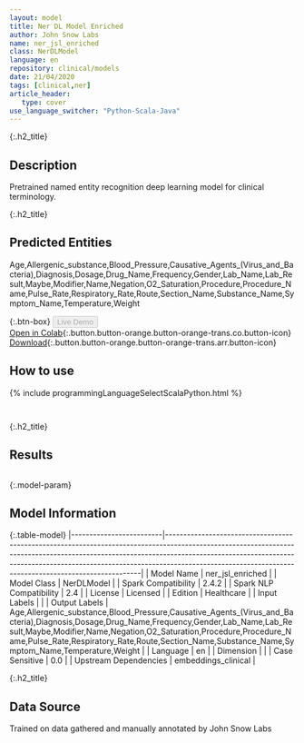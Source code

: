 ```yaml
---
layout: model
title: Ner DL Model Enriched
author: John Snow Labs
name: ner_jsl_enriched
class: NerDLModel
language: en
repository: clinical/models
date: 21/04/2020
tags: [clinical,ner]
article_header:
   type: cover
use_language_switcher: "Python-Scala-Java"
---
```


{:.h2_title}
## Description 
Pretrained named entity recognition deep learning model for clinical terminology.

 {:.h2_title}
## Predicted Entities
Age,Allergenic_substance,Blood_Pressure,Causative_Agents_(Virus_and_Bacteria),Diagnosis,Dosage,Drug_Name,Frequency,Gender,Lab_Name,Lab_Result,Maybe,Modifier,Name,Negation,O2_Saturation,Procedure,Procedure_Name,Pulse_Rate,Respiratory_Rate,Route,Section_Name,Substance_Name,Symptom_Name,Temperature,Weight 

{:.btn-box}
<button class="button button-orange" disabled>Live Demo</button><br/>[Open in Colab](https://colab.research.google.com/github/JohnSnowLabs/spark-nlp-workshop/blob/master/tutorials/Certification_Trainings/Healthcare/1.Clinical_Named_Entity_Recognition_Model.ipynb){:.button.button-orange.button-orange-trans.co.button-icon}<br/>[Download](https://s3.amazonaws.com/auxdata.johnsnowlabs.com/clinical/models/ner_jsl_enriched_en_2.4.2_2.4_1587513303751.zip){:.button.button-orange.button-orange-trans.arr.button-icon}<br/>

## How to use 
<div class="tabs-box" markdown="1">

{% include programmingLanguageSelectScalaPython.html %}

```python

```

```scala

```
</div>

{:.h2_title}
## Results
```bash

```

{:.model-param}
## Model Information

{:.table-model}
|-------------------------|-----------------------------------------------------------------------------------------------------------------------------------------------------------------------------------------------------------------------------------------------------------------------------------------------------------------|
| Model Name              | ner_jsl_enriched                                                                                                                                                                                                                                                                                                |
| Model Class             | NerDLModel                                                                                                                                                                                                                                                                                                      |
| Spark Compatibility     | 2.4.2                                                                                                                                                                                                                                                                                                           |
| Spark NLP Compatibility | 2.4                                                                                                                                                                                                                                                                                                             |
| License                 | Licensed                                                                                                                                                                                                                                                                                                        |
| Edition                 | Healthcare                                                                                                                                                                                                                                                                                                      |
| Input Labels            |                                                                                                                                                                                                                                                                                                                 |
| Output Labels           | Age,Allergenic_substance,Blood_Pressure,Causative_Agents_(Virus_and_Bacteria),Diagnosis,Dosage,Drug_Name,Frequency,Gender,Lab_Name,Lab_Result,Maybe,Modifier,Name,Negation,O2_Saturation,Procedure,Procedure_Name,Pulse_Rate,Respiratory_Rate,Route,Section_Name,Substance_Name,Symptom_Name,Temperature,Weight |
| Language                | en                                                                                                                                                                                                                                                                                                              |
| Dimension               |                                                                                                                                                                                                                                                                                                                 |
| Case Sensitive          | 0.0                                                                                                                                                                                                                                                                                                             |
| Upstream Dependencies   | embeddings_clinical                                                                                                                                                                                                                                                                                             |




{:.h2_title}
## Data Source

Trained on data gathered and manually annotated by John Snow Labs


